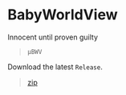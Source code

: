 # BabyWorldView

Innocent until proven guilty

> `µBWV`

Download the latest `Release`.

>[zip](https://github.com/PersonHood/BabyWorldView/archive/refs/tags/v1.6.zip)
